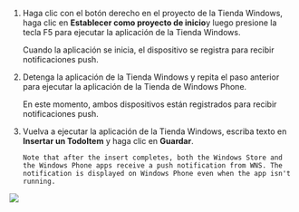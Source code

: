 
1. Haga clic con el botón derecho en el proyecto de la Tienda Windows, haga clic en **Establecer como proyecto de inicio**y luego presione la tecla F5 para ejecutar la aplicación de la Tienda Windows.
   
    Cuando la aplicación se inicia, el dispositivo se registra para recibir notificaciones push.
2. Detenga la aplicación de la Tienda Windows y repita el paso anterior para ejecutar la aplicación de la Tienda de Windows Phone.
   
    En este momento, ambos dispositivos están registrados para recibir notificaciones push.
3. Vuelva a ejecutar la aplicación de la Tienda Windows, escriba texto en **Insertar un TodoItem** y haga clic en **Guardar**.
   
       Note that after the insert completes, both the Windows Store and the Windows Phone apps receive a push notification from WNS. The notification is displayed on Windows Phone even when the app isn't running.
   
![](./media/app-service-mobile-windows-universal-test-push/mobile-quickstart-push5-wp8.png)

